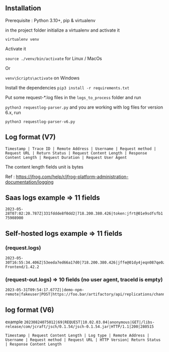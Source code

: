 ## Installation 

Prerequisite : Python 3.10+, pip & virtualenv

in the project folder initialize a virtualenv and activate it 

`virtualenv venv`

Activate it

`source ./venv/bin/activate` for Linux / MacOs

Or 

`venv\Scripts\activate` on Windows

Install the dependencies
`pip3 install -r requirements.txt`

Put some request-*.log files in the `logs_to_process` folder and run 

`python3 requestlog-parser.py`
and you are working with log files for version 6.x, run 

`python3 requestlog-parser-v6.py`

## Log format (V7)

```
Timestamp | Trace ID | Remote Address | Username | Request method | Request URL | Return Status | Request Content Length | Response Content Length | Request Duration | Request User Agent
```

The content length fields unit is bytes

Ref : https://jfrog.com/help/r/jfrog-platform-administration-documentation/logging

## Saas logs example => 11 fields
```
2023-05-28T07:02:20.787Z|331fddde8f0dd2|718.200.380.426|token:jfrt@01e9sdfsfb1|POST|/api/mirror/statuses/message|200|195|0|16|Artifactory/7.59.8 75908900
```
## Self-hosted logs example => 11 fields

### (request.logs)
```
2023-05-30T16:55:34.406Z|53eeda7ed66a17d0|718.200.380.426|jffe@01dy4jeqn087qe0z2pye7j0kck|GET|/api/httpsso|200|-1|0|12|JFrog-Frontend/1.42.2
```
### (request-out.logs) => 10 fields (no user agent, traceId is empty)
```
2023-05-31T09:54:17.677Z||demo-npm-remote|fakeuser|POST|https://foo.bar/artifactory/api/replications/channels/establishChannel|302|157|138|69
```

## log format (V6)

example `20230824075012|69|REQUEST|10.02.03.04|anonymous|GET|/libs-release/com/jcraft/jsch/0.1.54/jsch-0.1.54.jar|HTTP/1.1|200|280515`

```
Timestamp | Request Content Length | Log type | Remote Address | Username | Request method | Request URL | HTTP Version| Return Status | Response Content Length
```